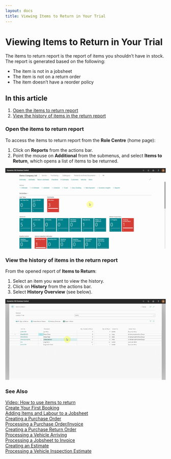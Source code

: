 ```yaml
---
layout: docs
title: Viewing Items to Return in Your Trial
---
```


# Viewing Items to Return in Your Trial

The items to return report is the report of items you shouldn’t have in stock. The report is generated based on the following:
-	The item is not in a jobsheet
-	The item is not on a return order
-	The item doesn’t have a reorder policy

## In this article

1. [Open the items to return report](#open-the-items-to-return-report)
2. [View the history of items in the return report](#view-the-history-of-items-in-the-return-report)

### Open the items to return report
To access the items to return report from the **Role Centre** (home page):
1. Click on **Reports** from the actions bar. 
2. Point the mouse on **Additional** from the submenus, and select **Items to Return**, which opens a list of items to be returned.

![](media/garagehive-items-to-return1.gif)

### View the history of items in the return report
From the opened report of **Items to Return**:
1. Select an item you want to view the history.
2. Click on **History** from the actions bar.
3. Select **History Overview** (see below).

![](media/garagehive-items-to-return5.gif)


### **See Also**

[Video: How to use items to return](https://www.youtube.com/watch?v=WH-hKLISWds) \
[Create Your First Booking](garagehive-trial-creating-your-first-booking.html) \
[Adding Items and Labour to a Jobsheet](garagehive-trial-adding-items-and-labour-to-a-jobsheet.html) \
[Creating a Purchase Order](garagehive-trial-creating-a-purchase-order.html) \
[Processing a Purchase Order/Invoice](garagehive-trial-processing-a-purchase-order.html) \
[Creating a Purchase Return Order](garagehive-trial-creating-a-purchase-return-order.html) \
[Processing a Vehicle Arriving](garagehive-trial-processing-a-vehicle-arriving.html) \
[Processing a Jobsheet to Invoice](garagehive-trial-processing-a-jobsheet-to-invoice.html) \
[Creating an Estimate](garagehive-trial-creating-an-estimate.html) \
[Processing a Vehicle Inspection Estimate](garagehive-trial-processing-a-vehicle-inspection-estimate.html)
